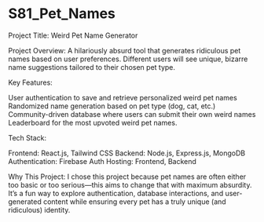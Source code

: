 # S81_Pet_Names

Project Title: Weird Pet Name Generator

Project Overview: A hilariously absurd tool that generates ridiculous pet names based on user preferences. Different users will see unique, bizarre name suggestions tailored to their chosen pet type.

Key Features:

User authentication to save and retrieve personalized weird pet names Randomized name generation based on pet type (dog, cat, etc.) Community-driven database where users can submit their own weird names Leaderboard for the most upvoted weird pet names.

Tech Stack:

Frontend: React.js, Tailwind CSS Backend: Node.js, Express.js, MongoDB Authentication: Firebase Auth Hosting: Frontend, Backend

Why This Project: I chose this project because pet names are often either too basic or too serious—this aims to change that with maximum absurdity. It’s a fun way to explore authentication, database interactions, and user-generated content while ensuring every pet has a truly unique (and ridiculous) identity.
